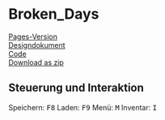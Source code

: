 # Broken_Days

[Pages-Version](https://koegelma.github.io/Broken_Days/)  
[Designdokument](https://github.com/koegelma/Broken_Days/Konzept.pdf)  
[Code](https://github.com/koegelma/Broken_Days/source)  
[Download as zip](https://github.com/koegelma/Broken_Days/archive/Fudge.zip)  

## Steuerung und Interaktion

Speichern: <kbd>F8</kbd>
Laden: <kbd>F9</kbd>
Menü: <kbd>M</kbd>
Inventar: <kbd>I</kbd>
